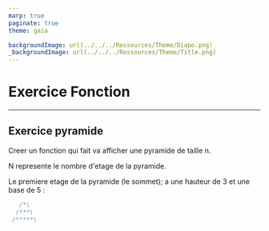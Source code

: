 ```yaml
---
marp: true
paginate: true
theme: gaia

backgroundImage: url(../../../Ressources/Theme/Diapo.png)
_backgroundImage: url(../../../Ressources/Theme/Title.png)
---
```


<link href="../../../Ressources/Theme/CSS/theme.css" rel="stylesheet">

<!-- _backgroundImage: url(../../../Ressources/Theme/Title.png) -->

# Exercice Fonction 

---


## Exercice pyramide

Creer un fonction qui fait va afficher une pyramide de taille n.

N represente le nombre d'etage de la pyramide.

Le premiere etage de la pyramide (le sommet); a une hauteur de 3 et une base de 5 : 

```csharp
   /*\
  /***\
 /*****\
```




